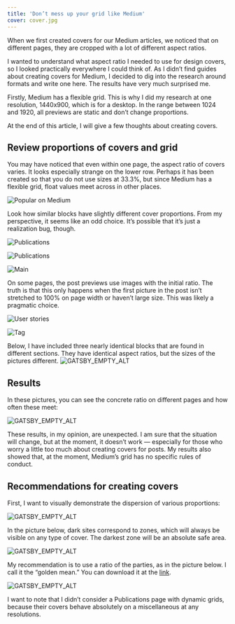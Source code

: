 ```yaml
---
title: 'Don’t mess up your grid like Medium'
cover: cover.jpg
---
```


When we first created covers for our Medium articles, we noticed that on different pages, they are cropped with a lot of different aspect ratios.

I wanted to understand what aspect ratio I needed to use for design covers, so I looked practically everywhere I could think of. As I didn’t find guides about creating covers for Medium, I decided to dig into the research around formats and write one here. The results have very much surprised me.

Firstly, Medium has a flexible grid. This is why I did my research at one resolution, 1440x900, which is for a desktop. In the range between 1024 and 1920, all previews are static and don’t change proportions.

At the end of this article, I will give a few thoughts about creating covers.

## Review proportions of covers and grid

You may have noticed that even within one page, the aspect ratio of covers varies. It looks especially strange on the lower row. Perhaps it has been created so that you do not use sizes at 33.3%, but since Medium has a flexible grid, float values meet across in other places.

![Popular on Medium](medium1.png)

Look how similar blocks have slightly different cover proportions. From my perspective, it seems like an odd choice. It’s possible that it’s just a realization bug, though.

![Publications](medium2.png)

![Publications](medium3.png)

![Main](medium4.png)

On some pages, the post previews use images with the initial ratio. The truth is that this only happens when the first picture in the post isn’t stretched to 100% on page width or haven’t large size. This was likely a pragmatic choice.

![User stories](medium5.png)

![Tag](medium6.png)

Below, I have included three nearly identical blocks that are found in different sections. They have identical aspect ratios, but the sizes of the pictures different.
![GATSBY_EMPTY_ALT](medium7.png)

## Results

In these pictures, you can see the concrete ratio on different pages and how often these meet:

![GATSBY_EMPTY_ALT](medium8.png)

These results, in my opinion, are unexpected. I am sure that the situation will change, but at the moment, it doesn’t work — especially for those who worry a little too much about creating covers for posts. My results also showed that, at the moment, Medium’s grid has no specific rules of conduct.

## Recommendations for creating covers

First, I want to visually demonstrate the dispersion of various proportions:

![GATSBY_EMPTY_ALT](medium9.png)

In the picture below, dark sites correspond to zones, which will always be visible on any type of cover. The darkest zone will be an absolute safe area.

![GATSBY_EMPTY_ALT](medium10.png)

My recommendation is to use a ratio of the parties, as in the picture below. I call it the “golden mean.” You can download it at the [link](https://drive.google.com/file/d/0B93jtUDUrZxiekxHakxwOGZOS2s/view?usp=sharing).

![GATSBY_EMPTY_ALT](medium11.png)

I want to note that I didn’t consider a Publications page with dynamic grids, because their covers behave absolutely on a miscellaneous at any resolutions.
